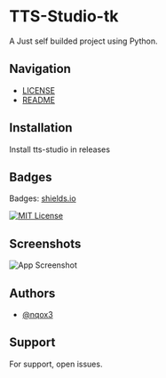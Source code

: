 
# TTS-Studio-tk

A Just self builded project using Python.


## Navigation

 - [LICENSE](https://github.com/nqox3/LICENSE.md)
 - [README](https://github.com/nqox3/README.md)


## Installation

Install tts-studio in releases
## Badges

Badges: [shields.io](https://shields.io/)

[![MIT License](https://img.shields.io/badge/License-MIT-green.svg)](https://choosealicense.com/licenses/mit/)

## Screenshots

![App Screenshot](https://cdn.discordapp.com/attachments/1403603268629954590/1404137674301767901/image.png?ex=689a189d&is=6898c71d&hm=816fd6cc7903eff4129746587f7fbda42cf4ff410f735d4f2f72d7a178b75400&)


## Authors

- [@nqox3](https://www.github.com/nqox3)


## Support

For support, open issues.

